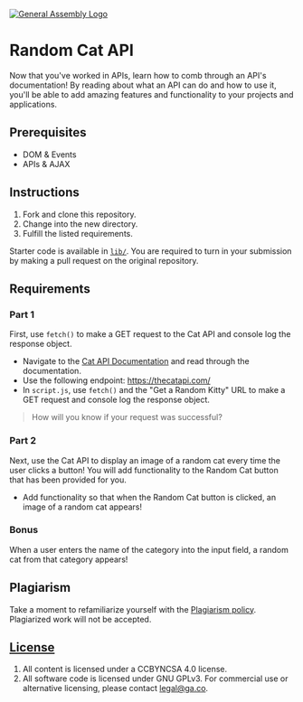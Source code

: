 [![General Assembly Logo](https://camo.githubusercontent.com/1a91b05b8f4d44b5bbfb83abac2b0996d8e26c92/687474703a2f2f692e696d6775722e636f6d2f6b6538555354712e706e67)](https://generalassemb.ly/education/web-development-immersive)

# Random Cat API

Now that you've worked in APIs, learn how to comb through an API's
documentation! By reading about what an API can do and how to use it, you'll be
able to add amazing features and functionality to your projects and
applications.

## Prerequisites

- DOM & Events
- APIs & AJAX

## Instructions

1. Fork and clone this repository.
2. Change into the new directory.
3. Fulfill the listed requirements.

Starter code is available in [`lib/`](lib/). You are required to turn in your
submission by making a pull request on the original repository.

## Requirements

### Part 1

First, use `fetch()` to make a GET request to the Cat API and console log the
response object.

- Navigate to the [Cat API Documentation](https://docs.thecatapi.com/) and read
  through the documentation.
- Use the following endpoint: https://thecatapi.com/
- In `script.js`, use `fetch()` and the "Get a Random Kitty" URL to make a GET
  request and console log the response object.

> How will you know if your request was successful?

### Part 2

Next, use the Cat API to display an image of a random cat every time the user
clicks a button! You will add functionality to the Random Cat button that has
been provided for you.

- Add functionality so that when the Random Cat button is clicked, an image of a
  random cat appears!

### Bonus

When a user enters the name of the category into the input field, a random cat
from that category appears!

## Plagiarism

Take a moment to refamiliarize yourself with the
[Plagiarism policy](https://git.generalassemb.ly/DC-WDI/Administrative/blob/master/plagiarism.md).
Plagiarized work will not be accepted.

## [License](LICENSE)

1.  All content is licensed under a CC­BY­NC­SA 4.0 license.
2.  All software code is licensed under GNU GPLv3. For commercial use or
    alternative licensing, please contact legal@ga.co.
